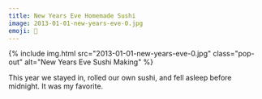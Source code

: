 ```yaml
---
title: New Years Eve Homemade Sushi
image: 2013-01-01-new-years-eve-0.jpg
emoji: 🍣
---
```


<div class="photos">
{% include img.html src="2013-01-01-new-years-eve-0.jpg" class="pop-out" alt="New Years Eve Sushi Making" %}
</div>

This year we stayed in, rolled our own sushi, and fell asleep before midnight. It was my favorite.
